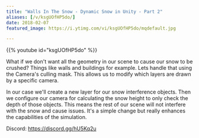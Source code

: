 ```yaml
---
title: "Walls In The Snow - Dynamic Snow in Unity - Part 2"
aliases: [/v/ksgUOfHP5do/]
date: 2018-02-07
featured_image: https://i.ytimg.com/vi/ksgUOfHP5do/mqdefault.jpg

---
```


{{% youtube id="ksgUOfHP5do" %}}

What if we don't want all the geometry in our scene to cause our snow to be crushed? Things like walls and buildings for example. Lets handle that using the Camera's culling mask. This allows us to modify which layers are drawn by a specific camera.

In our case we'll create a new layer for our snow interference objects. Then we configure our camera for calculating the snow height to only check the depth of those objects. This means the rest of our scene will not interfere with the snow and cause issues. It's a simple change but really enhances the capabilities of the simulation.

Discord: https://discord.gg/hU5Kq2u